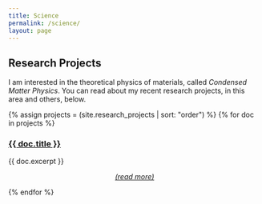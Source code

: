 ```yaml
---
title: Science
permalink: /science/
layout: page
---
```




## Research Projects

I am interested in the theoretical physics of materials, called *Condensed Matter Physics*.  You can read about my recent research projects, in this area and others, below.


<div>
  {% assign projects = (site.research_projects | sort: "order") %}
  {% for doc in projects %}
      <a href="{{ doc.url }}"><h3>{{ doc.title }}</h3></a>
      {{ doc.excerpt }}
      <p style="text-align:center;position:relative;top:-0em;"><a href="{{ doc.url }}"> <i>(read more)</i></a></p>
  {% endfor %}
</div>
